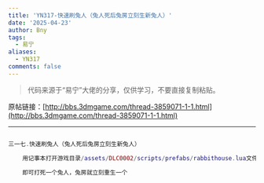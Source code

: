 ```yaml
---
title: 'YN317-快速刷兔人（兔人死后兔房立刻生新兔人）'
date: '2025-04-23'
author: Bny
tags:
  - 易宁
aliases:
  - YN317
comments: false
---
```


> 代码来源于“易宁”大佬的分享，仅供学习，不要直接复制粘贴。

原帖链接：[http://bbs.3dmgame.com/thread-3859071-1-1.html](http://bbs.3dmgame.com/thread-3859071-1-1.html)

---

```lua  

三一七.快速刷兔人（兔人死后兔房立刻生新兔人）	用记事本打开游戏目录/assets/DLC0002/scripts/prefabs/rabbithouse.lua文件，将inst.components.spawner:Configure( "bunnyman", TUNING.TOTAL_DAY_TIME)替换为inst.components.spawner:Configure( "bunnyman", TUNING.TOTAL_DAY_TIME*0)	即可打死一个兔人，兔房就立刻重生一个

```  

